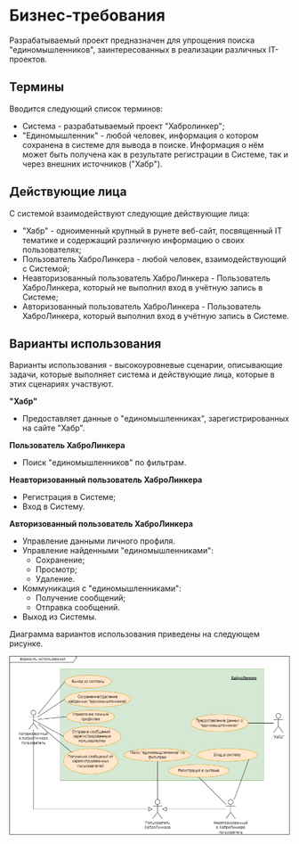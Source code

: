 # Бизнес-требования

Разрабатываемый проект предназначен для упрощения поиска "единомышленников", заинтересованных в реализации различных IT-проектов.

## Термины

Вводится следующий список терминов:
- Система - разрабатываемый проект "Хабролинкер";
- "Единомышленник" - любой человек, информация о котором сохранена в системе для вывода в поиске. Информация о нём может быть получена как в результате регистрации в Системе, так и через внешних источников ("Хабр").

## Действующие лица

С системой взаимодействуют следующие действующие лица:
- "Хабр" - одноименный крупный в рунете веб-сайт, посвященный IT тематике и содержащий различную информацию о своих пользователях;
- Пользователь ХаброЛинкера - любой человек, взаимодействующий с Системой;
- Неавторизованный пользователь ХаброЛинкера - Пользователь ХаброЛинкера, который не выполнил вход в учётную запись в Системе;
- Авторизованный пользователь ХаброЛинкера - Пользователь ХаброЛинкера, который выполнил вход в учётную запись в Системе.

## Варианты использования

Варианты использования - высокоуровневые сценарии, описывающие задачи, которые выполняет система и действующие лица, которые в этих сценариях участвуют.

**"Хабр"**
- Предоставляет данные о "единомышленниках", зарегистрированных на сайте "Хабр".

**Пользователь ХаброЛинкера**
- Поиск "единомышленников" по фильтрам.

**Неавторизованный пользователь ХаброЛинкера**
- Регистрация в Системе;
- Вход в Систему.

**Авторизованный пользователь ХаброЛинкера**
- Управление данными личного профиля.
- Управление найденными "единомышленниками":
  - Сохранение;
  - Просмотр;
  - Удаление.
- Коммуникация с "единомышленниками":
    - Получение сообщений;
    - Отправка сообщений.
- Выход из Системы.

Диаграмма вариантов использования приведены на следующем рисунке.

![use_case](./use_case.png)
